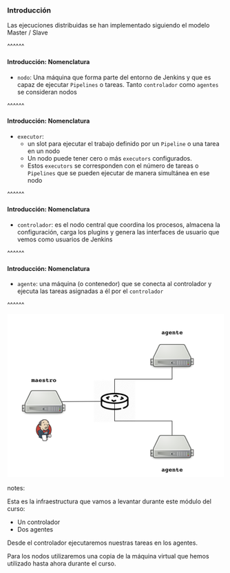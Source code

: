 ### Introducción

Las ejecuciones distribuidas se han implementado siguiendo el modelo Master / Slave

^^^^^^

#### Introducción: Nomenclatura

* `nodo`: Una máquina que forma parte del entorno de Jenkins 
  y que es capaz de ejecutar `Pipelines` o tareas. Tanto `controlador` como `agentes` se
  consideran nodos

^^^^^^

#### Introducción: Nomenclatura

* `executor`: 
  * un slot para ejecutar el trabajo definido por un `Pipeline` o una tarea en un nodo 
  * Un nodo puede tener cero o más `executors` configurados. 
  * Estos `executors` se corresponden con el número de tareas o
    `Pipelines` que se pueden ejecutar de manera simultánea en ese nodo  

^^^^^^

#### Introducción: Nomenclatura

* `controlador`: es el nodo central que coordina los procesos, almacena la configuración, 
  carga los plugins y genera las interfaces de usuario que vemos como usuarios de Jenkins

^^^^^^

#### Introducción: Nomenclatura

* `agente`: una máquina (o contenedor) que se conecta al controlador y ejecuta las tareas 
  asignadas a él por el `controlador`
  
^^^^^^

<img src="/slides/images/es/0070/master_slaves/master_slaves.001.png" alt="master_slave" class="r-stretch">

notes:

Esta es la infraestructura que vamos a levantar durante este módulo del curso:

* Un controlador
* Dos agentes

Desde el controlador ejecutaremos nuestras tareas en los agentes.

Para los nodos utilizaremos una copia de la máquina virtual que hemos utilizado hasta ahora durante el curso. 